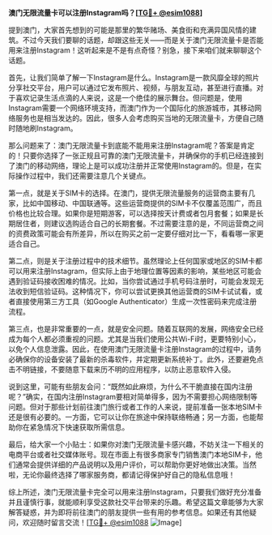 **澳门无限流量卡可以注册Instagram吗？[[TG💪+ @esim1088](https://t.me/s/esim1088)]**

提到澳门，大家首先想到的可能是那里的繁华赌场、美食街和充满异国风情的建筑。不过今天我们要聊的话题，却跟这些无关——而是关于澳门无限流量卡是否能用来注册Instagram！这听起来是不是有点奇怪？别急，接下来咱们就来聊聊这个话题。

首先，让我们简单了解一下Instagram是什么。Instagram是一款风靡全球的照片分享社交平台，用户可以通过它发布照片、视频，与朋友互动，甚至进行直播。对于喜欢记录生活点滴的人来说，这是一个绝佳的展示舞台。但问题是，使用Instagram需要一个网络环境支持，而澳门作为一个国际化的旅游城市，其移动网络服务也是相当发达的。因此，很多人会考虑购买当地的无限流量卡，方便自己随时随地刷Instagram。

那么问题来了：澳门无限流量卡到底能不能用来注册Instagram呢？答案是肯定的！只要你选择了一张正规且可靠的澳门无限流量卡，并确保你的手机已经连接到了澳门的移动网络，理论上是可以成功注册并正常使用Instagram的。但是，在实际操作过程中，我们还需要注意几个关键点。

第一点，就是关于SIM卡的选择。在澳门，提供无限流量服务的运营商主要有几家，比如中国移动、中国联通等。这些运营商提供的SIM卡不仅覆盖范围广，而且价格也比较合理。如果你是短期游客，可以选择按天计费或者包月套餐；如果是长期居住者，则建议选购适合自己的长期套餐。不过需要注意的是，不同运营商之间的资费政策可能会有所差异，所以在购买之前一定要仔细对比一下，看看哪一家更适合自己。

第二点，则是关于注册过程中的技术细节。虽然理论上任何国家或地区的SIM卡都可以用来注册Instagram，但实际上由于地理位置等因素的影响，某些地区可能会遇到验证码接收困难的情况。比如，当你尝试通过手机号码注册时，可能会发现无法收到短信验证码。这种情况下，你可以尝试更换其他运营商的SIM卡试试看，或者直接使用第三方工具（如Google Authenticator）生成一次性密码来完成注册流程。

第三点，也是非常重要的一点，就是安全问题。随着互联网的发展，网络安全已经成为每个人都必须重视的问题。尤其是当我们使用公共Wi-Fi时，更要特别小心，以免个人信息泄露。因此，在使用澳门无限流量卡注册Instagram的过程中，请务必确保你的设备安装了最新的杀毒软件，并定期更新系统补丁。此外，还要避免点击不明链接，不要随意下载来历不明的应用程序，以防止恶意软件入侵。

说到这里，可能有些朋友会问：“既然如此麻烦，为什么不干脆直接在国内注册呢？”确实，在国内注册Instagram要相对简单得多，因为不需要担心网络限制等问题。但对于那些计划前往澳门旅行或者工作的人来说，提前准备一张本地SIM卡还是很有必要的。一方面，它可以让你在旅途中保持联络畅通；另一方面，也能帮助你在紧急情况下快速获取所需信息。

最后，给大家一个小贴士：如果你对澳门无限流量卡感兴趣，不妨关注一下相关的电商平台或者社交媒体账号。现在市面上有很多商家专门销售澳门本地SIM卡，他们通常会提供详细的产品说明以及用户评价，可以帮助你更好地做出决策。当然啦，无论你最终选择了哪家服务商，都请记得保护好自己的隐私信息哦！

综上所述，澳门无限流量卡完全可以用来注册Instagram，只要我们做好充分准备并且谨慎行事，就能顺利享受这款社交平台带来的乐趣。希望这篇文章能够为大家解答疑惑，并为即将前往澳门的朋友提供一些有用的参考信息。如果还有其他疑问，欢迎随时留言交流！[[TG💪+ @esim1088](https://t.me/s/esim1088) ![Image](https://i.postimg.cc/4NQfJmqS/Snipaste-2025-05-13-00-14-12.png)]